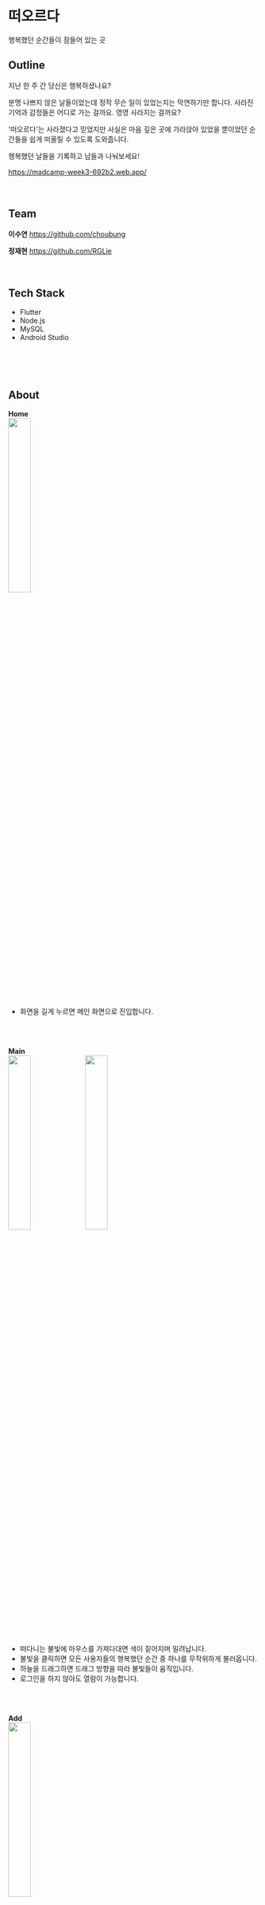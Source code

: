 # 떠오르다
행복했던 순간들이 잠들어 있는 곳

## Outline
지난 한 주 간 당신은 행복하셨나요?

분명 나쁘지 않은 날들이었는데 정작 무슨 일이 있었는지는 막연하기만 합니다.
사라진 기억과 감정들은 어디로 가는 걸까요. 영영 사라지는 걸까요?

'떠오르다'는 사라졌다고 믿었지만 사실은 마음 깊은 곳에 가라앉아 있었을 뿐이었던 순간들을 쉽게 떠올릴 수 있도록 도와줍니다.

행복했던 날들을 기록하고 남들과 나눠보세요!

https://madcamp-week3-692b2.web.app/
<br/>
<br/>
<br/>

## Team
**이수연** https://github.com/choubung

**정재현** https://github.com/RGLie
<br/>
<br/>
<br/>

## Tech Stack
- Flutter
- Node.js
- MySQL
- Android Studio
<br/>
<br/>
<br/>

## About
**Home**<br/>
<img width="30%" src="https://github.com/user-attachments/assets/f6b0c287-e4c5-4b0a-8d42-48e4f149199e"/>
- 화면을 길게 누르면 메인 화면으로 진입합니다.
<br/>
<br/>

**Main**<br/>
<img width="30%" src="https://github.com/user-attachments/assets/cbbf42f2-56b6-4698-87b8-12412ee74589"/>
<img width="30%" src="https://github.com/user-attachments/assets/61c4fc4d-5aea-4a8c-837e-de09c69cbe47"/>
- 떠다니는 불빛에 마우스를 가져다대면 색이 짙어지며 밀려납니다.
- 불빛을 클릭하면 모든 사용자들의 행복했던 순간 중 하나를 무작위하게 불러옵니다.
- 하늘을 드래그하면 드래그 방향을 따라 불빛들이 움직입니다.
- 로그인을 하지 않아도 열람이 가능합니다.
<br/>
<br/>

**Add**<br/>
<img width="30%" src="https://github.com/user-attachments/assets/c93cd617-9445-493e-9197-496036d610fa"/>

- 행복했던 순간을 기록할 수 있습니다.
- 내용과 날짜만으로 간단히 메모를 추가해보세요.
- 토글 버튼으로 ‘나만보기’ 여부를 선택할 수 있습니다.
    - ‘나만보기’한 메모는 타인에게 공개되지 않습니다.
- 로그인이 필요합니다.
<br/>
<br/>

**My page**<br/>
<img width="30%" src="https://github.com/user-attachments/assets/3c790c43-6a39-4540-a594-ca7d8d35f969"/>
<img width="30%" src="https://github.com/user-attachments/assets/61c4fc4d-5aea-4a8c-837e-de09c69cbe47"/>
<img width="30%" src="https://github.com/user-attachments/assets/61c4fc4d-5aea-4a8c-837e-de09c69cbe47"/>
- my page 버튼을 누르면 회원가입/로그인 화면으로 연결됩니다.
- 로그인 후 내가 작성했던 모든 메모들을 모아볼 수 있습니다.
- 메모를 삭제할 수 있습니다.
<br/>
<br/>
<br/>
